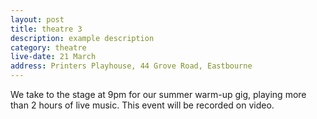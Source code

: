 ```yaml
---
layout: post
title: theatre 3
description: example description
category: theatre 
live-date: 21 March
address: Printers Playhouse, 44 Grove Road, Eastbourne
---
```


We take to the stage at 9pm for our summer warm-up gig, playing more than 2 hours of live music. 
This event will be recorded on video. 
